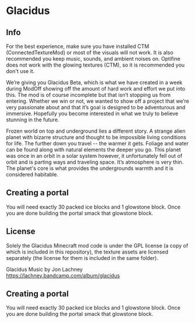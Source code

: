 # Glacidus

## Info
For the best experience, make sure you have installed CTM (ConnectedTextureMod) or most of the visuals will not work. It is also recommended you keep music, sounds, and ambient noises on. Optifine does not work with the glowing textures (CTM), so it is recommended you don't use it.

We’re giving you Glacidus Beta, which is what we have created in a week during ModOff showing off the amount of hard work and effort we put into this. The mod is of course incomplete but that isn’t stopping us from entering. Whether we win or not, we wanted to show off a project that we’re very passionate about and that it’s goal is designed to be adventurous and immersive. Hopefully you become interested in what we truly to believe stunning in the future.

Frozen world on top and underground lies a different story. A strange alien planet with bizarre structure and thought to be impossible living conditions for life. The further down you travel -- the warmer it gets. Foliage and water can be found along with natural elements the deeper you go. This planet was once in an orbit in a solar system however, it unfortunately fell out of orbit and is parting ways and traveling space. It’s atmosphere is very thin. The planet's core is what provides the undergrounds warmth and it is considered habitable.

## Creating a portal

You will need exactly 30 packed ice blocks and 1 glowstone block. Once you are done building the portal smack that glowstone block.

## License

Solely the Glacidus Minecraft mod code is under the GPL license (a copy of which is included in this repository), the texture assets are licensed separately (the license for them is included in the same folder).

Glacidus Music by Jon Lachney
https://lachney.bandcamp.com/album/glacidus
 
## Creating a portal
You will need exactly 30 packed ice blocks and 1 glowstone block. Once you are done building the portal smack that glowstone block.
